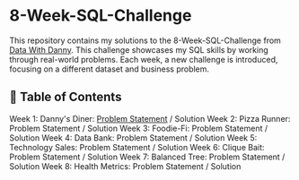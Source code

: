 # 8-Week-SQL-Challenge

This repository contains my solutions to the 8-Week-SQL-Challenge from [Data With Danny](https://8weeksqlchallenge.com/). This challenge showcases my SQL skills by working through real-world problems. Each week, a new challenge is introduced, focusing on a different dataset and business problem.

## 🔖 Table of Contents
  Week 1: Danny's Diner: [Problem Statement]([url](https://8weeksqlchallenge.com/case-study-1/)) / Solution
  Week 2: Pizza Runner: Problem Statement / Solution
  Week 3: Foodie-Fi: Problem Statement / Solution
  Week 4: Data Bank: Problem Statement / Solution
  Week 5: Technology Sales: Problem Statement / Solution
  Week 6: Clique Bait: Problem Statement / Solution
  Week 7: Balanced Tree: Problem Statement / Solution
  Week 8: Health Metrics: Problem Statement / Solution

